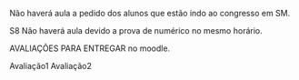 Não haverá aula a pedido dos alunos que estão indo ao congresso em SM.

S8
Não haverá aula devido a prova de numérico no mesmo horário.

AVALIAÇÕES PARA ENTREGAR no moodle.

Avaliação1
Avaliação2

